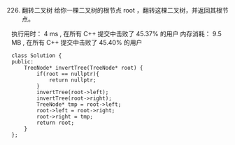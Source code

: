 226. 翻转二叉树
给你一棵二叉树的根节点 root ，翻转这棵二叉树，并返回其根节点。

执行用时：
4 ms
, 在所有 C++ 提交中击败了
45.37%
的用户
内存消耗：
9.5 MB
, 在所有 C++ 提交中击败了
45.40%
的用户  

	class Solution {
	public:
	    TreeNode* invertTree(TreeNode* root) {
	        if(root == nullptr){
	            return nullptr;
	        }
	        invertTree(root->left);
	        invertTree(root->right);
	        TreeNode* tmp = root->left;
	        root->left = root->right;
	        root->right = tmp;
	        return root;
	    }
	};